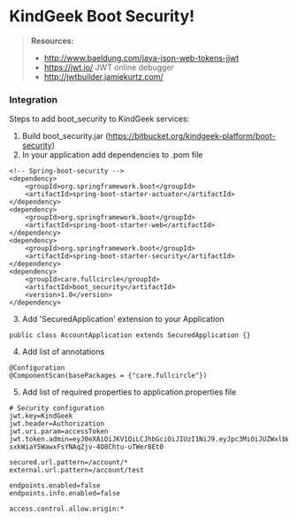 KindGeek Boot Security!
===================

> **Resources:**
> 
> - http://www.baeldung.com/java-json-web-tokens-jjwt
> - https://jwt.io/ JWT online debugger
> - http://jwtbuilder.jamiekurtz.com/

### Integration

Steps to add boot_security to KindGeek services:

1. Build boot_security.jar (https://bitbucket.org/kindgeek-platform/boot-security)
2. In your application add dependencies to .pom file
```
<!-- Spring-boot-security -->
<dependency>
    <groupId>org.springframework.boot</groupId>
    <artifactId>spring-boot-starter-actuator</artifactId>
</dependency>
<dependency>
    <groupId>org.springframework.boot</groupId>
    <artifactId>spring-boot-starter-web</artifactId>
</dependency>
<dependency>
    <groupId>org.springframework.boot</groupId>
    <artifactId>spring-boot-starter-security</artifactId>
</dependency>
<dependency>
    <groupId>care.fullcircle</groupId>
    <artifactId>boot_security</artifactId>
    <version>1.0</version>
</dependency>
```

3. Add 'SecuredApplication' extension to your Application
```
public class AccountApplication extends SecuredApplication {}
```

4. Add list of annotations
```
@Configuration
@ComponentScan(basePackages = {"care.fullcircle"})
```

5. Add list of required properties to application.properties file
```
# Security configuration
jwt.key=KindGeek
jwt.header=Authorization
jwt.uri.param=accessToken
jwt.token.admin=eyJ0eXAiOiJKV1QiLCJhbGciOiJIUzI1NiJ9.eyJpc3MiOiJUZWxlbWVkIiwiaWF0IjoxNTA3Mjk1MjQ4LCJleHAiOjE1Mzg4MzEyNDgsImF1ZCI6IiIsInN1YiI6IiIsInVzZXJuYW1lIjoiQWRtaW4iLCJhY2NvdW50X2lkIjoiMSIsInJvbGUiOiJST0xFX0FETUlOIn0.4Nt-sxkWiaY5WawxFsYNAqZjv-4O8Chtu-uTWer8Et0

secured.url.pattern=/account/*
external.url.pattern=/account/test

endpoints.enabled=false
endpoints.info.enabled=false

access.control.allow.origin:*
```
